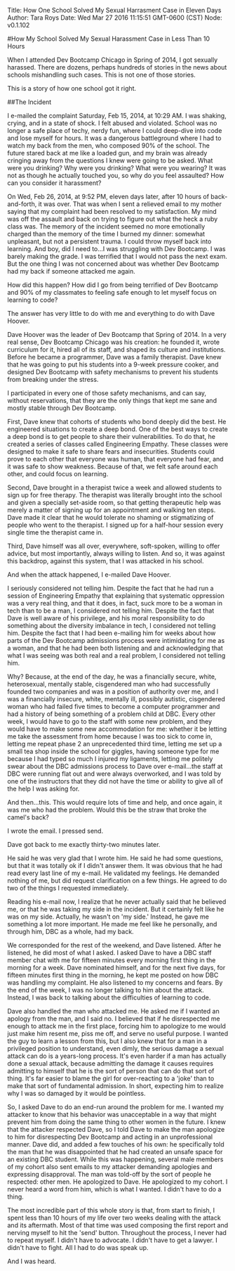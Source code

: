 Title: How One School Solved My Sexual Harrasment Case in Eleven Days
Author: Tara Roys
Date: Wed Mar 27 2016 11:15:51 GMT-0600 (CST)
Node: v0.1.102


#How My School Solved My Sexual Harassment Case in Less Than 10 Hours

When I attended Dev Bootcamp Chicago in Spring of 2014, I got sexually harassed.  There are dozens, perhaps hundreds of stories in the news about schools mishandling such cases.  This is not one of those stories.  

This is a story of how one school got it right.  

##The Incident

I e-mailed the complaint Saturday, Feb 15, 2014, at 10:29 AM.  I was shaking, crying, and in a state of shock.  I felt abused and violated.  School was no longer a safe place of techy, nerdy fun, where I could deep-dive into code and lose myself for hours.  It was a dangerous battleground where I had to watch my back from the men, who composed 90% of the school.  The future stared back at me like a loaded gun, and my brain was already cringing away from the questions I knew were going to be asked.  What were you drinking?  Why were you drinking?  What were you wearing?  It was not as though he actually touched you, so why do you feel assaulted?  How can you consider it harassment? 

On Wed, Feb 26, 2014, at 9:52 PM, eleven days later, after 10 hours of back-and-forth, it was over.  That was when I sent a relieved email to my mother saying that my complaint had been resolved to my satisfaction.  My mind was off the assault and back on trying to figure out what the heck a ruby class was.  The memory of the incident seemed no more emotionally charged than the memory of the time I burned my dinner: somewhat unpleasant, but not a persistent trauma.  I could throw myself back into learning.  And boy, did I need to...I was struggling with Dev Bootcamp. I was barely making the grade.  I was terrified that I would not pass the next exam.  But the one thing I was not concerned about was whether Dev Bootcamp had my back if someone attacked me again.  

How did this happen?  How did I go from being terrified of Dev Bootcamp and 90% of my classmates to feeling safe enough to let myself focus on learning to code?

The answer has very little to do with me and everything to do with Dave Hoover.  

Dave Hoover was the leader of Dev Bootcamp that Spring of 2014.  In a very real sense, Dev Bootcamp Chicago was his creation: he founded it, wrote curriculum for it, hired all of its staff, and shaped its culture and institutions.  Before he became a programmer, Dave was a family therapist.  Dave knew that he was going to put his students into a 9-week pressure cooker, and designed Dev Bootcamp with safety mechanisms to prevent his students from breaking under the stress.  

I participated in every one of those safety mechanisms, and can say, without reservations, that they are the only things that kept me sane and mostly stable through Dev Bootcamp. 
 
First, Dave knew that cohorts of students who bond deeply did the best. He engineered situations to create a deep bond.  One of the best ways to create a deep bond is to get people to share their vulnerabilities.  To do that, he created a series of classes called Engineering Empathy.  These classes were designed to make it safe to share fears and insecurities. Students could prove to each other that everyone was human, that everyone had fear, and it was safe to show weakness. Because of that, we felt safe around each other, and could focus on learning.   

Second, Dave brought in a therapist twice a week and allowed students to sign up for free therapy. The therapist was literally brought into the school and given  a specially set-aside room, so that getting therapeutic help was merely a matter of signing up for an appointment and walking ten steps. Dave made it clear that he would tolerate no shaming or stigmatizing of people who went to the therapist. I signed up for a half-hour session every single time the therapist came in. 

Third, Dave himself was all over, everywhere, soft-spoken, willing to offer advice, but most importantly, always willing to listen.  And so, it was against this backdrop, against this system, that I was attacked in his school. 

And when the attack happened, I e-mailed Dave Hoover.  

I seriously considered not telling him.  Despite the fact that he had run a session of Engineering Empathy that explaining that systematic oppression was a very real thing, and that it does, in fact, suck more to be a woman in tech than to be a man, I considered not telling him.  Despite the fact that Dave is well aware of his privilege, and his moral responsibility to do something about the diversity imbalance in tech, I considered not telling him.  Despite the fact that I had been e-mailing him for weeks about how parts of the Dev Bootcamp admissions process were intimidating for me as a woman, and that he had been both listening and and acknowledging that what I was seeing was both real and a real problem, I considered not telling him. 

Why? Because, at the end of the day, he was a financially secure, white, heterosexual, mentally stable, cisgendered man who had successfully founded two companies and was in a position of authority over me, and I was a financially insecure, white, mentally ill, possibly autistic, cisgendered woman who had failed five times to become a computer programmer and had a history of being something of a problem child at DBC.  Every other week, I would have to go to the staff with some new problem, and they would have to make some new accommodation for me: whether it be letting me take the assessment from home because I was too sick to come in, letting me repeat phase 2 an unprecedented third time, letting me set up a small tea shop inside the school for giggles, having someone type for me because I had typed so much I injured my ligaments, letting me politely swear about the DBC admissions process to Dave over e-mail...the staff at DBC were running flat out and were always overworked, and I was told by one of the instructors that they did not have the time or ability to give all of the help I was asking for.  

And then...this.  This would require lots of time and help, and once again, it was me who had the problem.  Would this be the straw that broke the camel's back? 

I wrote the email.  I pressed send.  

Dave got back to me exactly thirty-two minutes later.  

He said he was very glad that I wrote him.  He said he had some questions, but that it was totally ok if I didn't answer them.  It was obvious that he had read every last line of my e-mail. He validated my feelings.  He demanded nothing of me, but did request clarification on a few things.  He agreed to do two of the things I requested immediately. 

Reading his e-mail now, I realize that he never actually said that he believed me, or that he was taking my side in the incident.  But it certainly felt like he was on my side.  Actually, he wasn't on 'my side.'  Instead, he gave me something a lot more important.  He made me feel like he personally, and through him, DBC as a whole, had my back.  

We corresponded for the rest of the weekend, and Dave listened.  After he listened, he did most of what I asked. I asked Dave to have a DBC staff member chat with me for fifteen minutes every morning first thing in the morning for a week.  Dave nominated himself, and for the next five days, for fifteen minutes first thing in the morning, he kept me posted on how DBC was handling my complaint.  He also listened to my concerns and fears.  By the end of the week, I was no longer talking to him about the attack. Instead, I was back to talking about the difficulties of learning to code.  

Dave also handled the man who attacked me. He asked me if I wanted an apology from the man, and I said no.  I believed that if he disrespected me enough to attack me in the first place, forcing him to apologize to me would just make him resent me, piss me off, and serve no useful purpose.  I wanted the guy to learn a lesson from this, but I also knew that for a man in a privileged position to understand, even dimly, the serious damage a sexual attack can do is a years-long process.  It's even harder if a man has actually done a sexual attack, because admitting the damage it causes requires admitting to himself that he is the sort of person that can do that sort of thing.  It's far easier to blame the girl for over-reacting to a 'joke' than to make that sort of fundamental admission.  In short, expecting him to realize why I was so damaged by it would be pointless. 


So, I asked Dave to do an end-run around the problem for me.  I wanted my attacker to know that his behavior was unacceptable in a way that might prevent him from doing the same thing to other women in the future.  I knew that the attacker respected Dave, so I told Dave to make the man apologize to him for disrespecting Dev Bootcamp and acting in an unprofessional manner.  Dave did, and added a few touches of his own: he specifically told the man that he was disappointed that he had created an unsafe space for an existing DBC student.  While this was happening, several male members of my cohort also sent emails to my attacker demanding apologies and expressing disapproval.  The man was told-off by the sort of people he respected: other men.  He apologized to Dave.  He apologized to my cohort.  I never heard a word from him, which is what I wanted.  I didn't have to do a thing.

The most incredible part of this whole story is that, from start to finish, I spent less than 10 hours of my life over two weeks dealing with the attack and its aftermath.  Most of that time was used composing the first report and nerving myself to hit the 'send' button.  Throughout the process, I never had to repeat myself.  I didn't have to advocate.  I didn't have to get a lawyer.  I didn't have to fight. All I had to do was speak up. 

And I was heard. 

